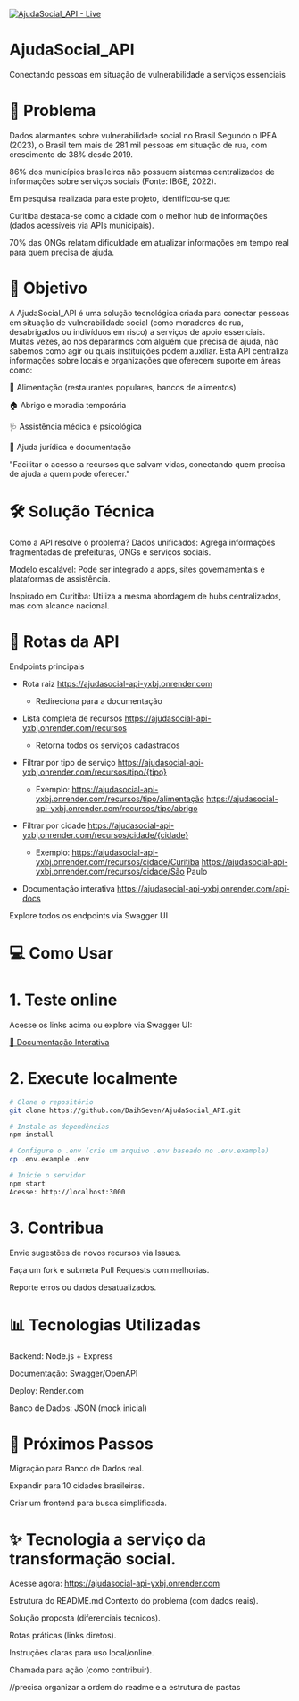 [![AjudaSocial_API - Live](https://img.shields.io/badge/API-Live-green)](https://ajudasocial-api-yxbj.onrender.com)


# AjudaSocial_API

Conectando pessoas em situação de vulnerabilidade a serviços essenciais

# 📌 Problema

Dados alarmantes sobre vulnerabilidade social no Brasil
Segundo o IPEA (2023), o Brasil tem mais de 281 mil pessoas em situação de rua, com crescimento de 38% desde 2019.

86% dos municípios brasileiros não possuem sistemas centralizados de informações sobre serviços sociais (Fonte: IBGE, 2022).

Em pesquisa realizada para este projeto, identificou-se que:

Curitiba destaca-se como a cidade com o melhor hub de informações (dados acessíveis via APIs municipais).

70% das ONGs relatam dificuldade em atualizar informações em tempo real para quem precisa de ajuda.

# 🎯 Objetivo
A AjudaSocial_API é uma solução tecnológica criada para conectar pessoas em situação de vulnerabilidade social (como moradores de rua, desabrigados ou indivíduos em risco) a serviços de apoio essenciais. Muitas vezes, ao nos depararmos com alguém que precisa de ajuda, não sabemos como agir ou quais instituições podem auxiliar. Esta API centraliza informações sobre locais e organizações que oferecem suporte em áreas como:

🍛 Alimentação (restaurantes populares, bancos de alimentos)

🏠 Abrigo e moradia temporária

🩺 Assistência médica e psicológica

📝 Ajuda jurídica e documentação

"Facilitar o acesso a recursos que salvam vidas, conectando quem precisa de ajuda a quem pode oferecer."

# 🛠️ Solução Técnica
Como a API resolve o problema?
Dados unificados: Agrega informações fragmentadas de prefeituras, ONGs e serviços sociais.

Modelo escalável: Pode ser integrado a apps, sites governamentais e plataformas de assistência.

Inspirado em Curitiba: Utiliza a mesma abordagem de hubs centralizados, mas com alcance nacional.

# 🚀 Rotas da API
Endpoints principais
- Rota raiz
https://ajudasocial-api-yxbj.onrender.com

    - Redireciona para a documentação

- Lista completa de recursos
https://ajudasocial-api-yxbj.onrender.com/recursos

    - Retorna todos os serviços cadastrados

- Filtrar por tipo de serviço
https://ajudasocial-api-yxbj.onrender.com/recursos/tipo/{tipo}

    - Exemplo:
https://ajudasocial-api-yxbj.onrender.com/recursos/tipo/alimentação
https://ajudasocial-api-yxbj.onrender.com/recursos/tipo/abrigo

- Filtrar por cidade
https://ajudasocial-api-yxbj.onrender.com/recursos/cidade/{cidade}

    - Exemplo:
https://ajudasocial-api-yxbj.onrender.com/recursos/cidade/Curitiba
https://ajudasocial-api-yxbj.onrender.com/recursos/cidade/São Paulo

- Documentação interativa
https://ajudasocial-api-yxbj.onrender.com/api-docs

Explore todos os endpoints via Swagger UI
# 💻 Como Usar

# 1. Teste online
Acesse os links acima ou explore via Swagger UI:

[🔗 Documentação Interativa](https://ajudasocial-api-yxbj.onrender.com/api-docs/) 

# 2. Execute localmente
````bash
# Clone o repositório
git clone https://github.com/DaihSeven/AjudaSocial_API.git

# Instale as dependências
npm install

# Configure o .env (crie um arquivo .env baseado no .env.example)
cp .env.example .env

# Inicie o servidor
npm start
Acesse: http://localhost:3000
````
# 3. Contribua
Envie sugestões de novos recursos via Issues.

Faça um fork e submeta Pull Requests com melhorias.

Reporte erros ou dados desatualizados.

# 📊 Tecnologias Utilizadas
Backend: Node.js + Express

Documentação: Swagger/OpenAPI

Deploy: Render.com

Banco de Dados: JSON (mock inicial)

# 📌 Próximos Passos

Migração para Banco de Dados real.

Expandir para 10 cidades brasileiras.

Criar um frontend para busca simplificada.

# ✨ Tecnologia a serviço da transformação social.
Acesse agora: https://ajudasocial-api-yxbj.onrender.com

Estrutura do README.md
Contexto do problema (com dados reais).

Solução proposta (diferenciais técnicos).

Rotas práticas (links diretos).

Instruções claras para uso local/online.

Chamada para ação (como contribuir).

//precisa organizar a ordem do readme e a estrutura de pastas
